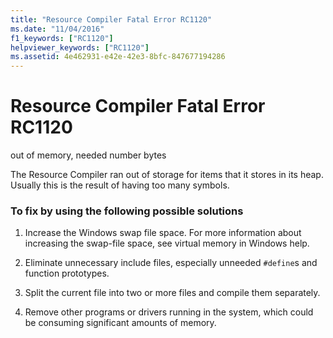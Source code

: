 ```yaml
---
title: "Resource Compiler Fatal Error RC1120"
ms.date: "11/04/2016"
f1_keywords: ["RC1120"]
helpviewer_keywords: ["RC1120"]
ms.assetid: 4e462931-e42e-42e3-8bfc-847677194286
---
```

# Resource Compiler Fatal Error RC1120

out of memory, needed number bytes

The Resource Compiler ran out of storage for items that it stores in its heap. Usually this is the result of having too many symbols.

### To fix by using the following possible solutions

1. Increase the Windows swap file space. For more information about increasing the swap-file space, see virtual memory in Windows help.

1. Eliminate unnecessary include files, especially unneeded `#define`s and function prototypes.

1. Split the current file into two or more files and compile them separately.

1. Remove other programs or drivers running in the system, which could be consuming significant amounts of memory.
